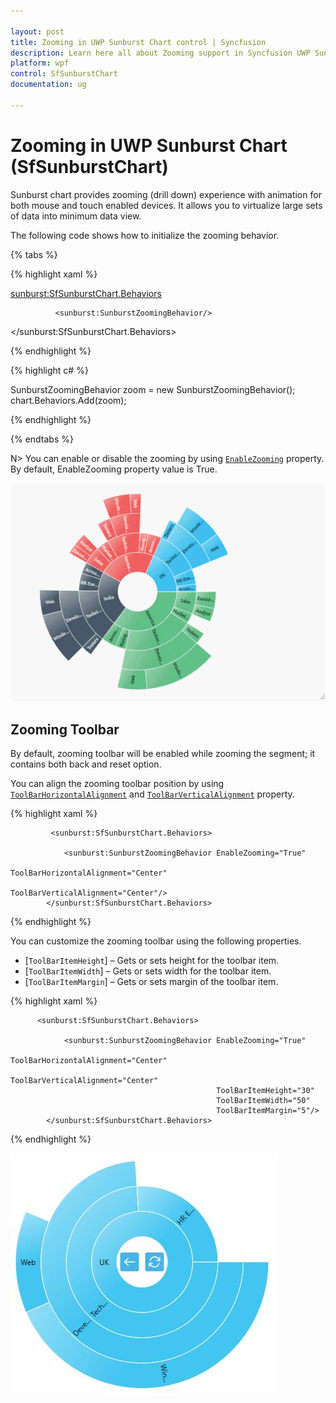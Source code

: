 ```yaml
---

layout: post
title: Zooming in UWP Sunburst Chart control | Syncfusion
description: Learn here all about Zooming support in Syncfusion UWP Sunburst Chart (SfSunburstChart) control and more.
platform: wpf 
control: SfSunburstChart 
documentation: ug

---
```


# Zooming in UWP Sunburst Chart (SfSunburstChart)

Sunburst chart provides zooming (drill down) experience with animation for both mouse and touch enabled devices. It allows you to virtualize large sets of data into minimum data view. 

The following code shows how to initialize the zooming behavior.

{% tabs %}

{% highlight xaml %}

 <sunburst:SfSunburstChart.Behaviors>

              <sunburst:SunburstZoomingBehavior/>

 </sunburst:SfSunburstChart.Behaviors>

{% endhighlight %}

{% highlight c# %}

SunburstZoomingBehavior zoom = new SunburstZoomingBehavior();
chart.Behaviors.Add(zoom);

{% endhighlight %}

{% endtabs %}

N> You can enable or disable the zooming by using [`EnableZooming`]() property. By default, EnableZooming property value is True.

![Zooming_img1](Zooming_images/Zooming_img1.gif)


## Zooming Toolbar

By default, zooming toolbar will be enabled while zooming the segment; it contains both back and reset option.

You can align the zooming toolbar position by using [`ToolBarHorizontalAlignment`]() and [`ToolBarVerticalAlignment`]() property.

{% highlight xaml %}

             <sunburst:SfSunburstChart.Behaviors>

                <sunburst:SunburstZoomingBehavior EnableZooming="True"
                                                    ToolBarHorizontalAlignment="Center"
                                                  ToolBarVerticalAlignment="Center"/>
            </sunburst:SfSunburstChart.Behaviors>

{% endhighlight %}

You can customize the zooming toolbar using the following properties.

* [`ToolBarItemHeight`] – Gets or sets height for the toolbar item.
* [`ToolBarItemWidth`] – Gets or sets width for the toolbar item.
* [`ToolBarItemMargin`] – Gets or sets margin of the toolbar item.

{% highlight xaml %}

          <sunburst:SfSunburstChart.Behaviors>

                <sunburst:SunburstZoomingBehavior EnableZooming="True"
                                                  ToolBarHorizontalAlignment="Center"
                                                  ToolBarVerticalAlignment="Center"
                                                  ToolBarItemHeight="30"
                                                  ToolBarItemWidth="50"
                                                  ToolBarItemMargin="5"/>
            </sunburst:SfSunburstChart.Behaviors>

{% endhighlight %}

![Zooming_img2](Zooming_images/Zooming_img2.jpeg)


